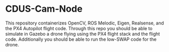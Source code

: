 # CDUS-Cam-Node
This repository containerizes OpenCV, ROS Melodic, Eigen, Realsense, and the PX4 Autopilot flight code. Through this repo you should be able to simulate in Gazebo a drone flying using the PX4 flight stack and the flight code. Additionally you should be able to run the low-SWAP code for the drone.  
